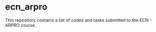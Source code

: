 # ecn_arpro
This repository contains a list of codes and tasks submitted to the ECN - ARPRO course.
